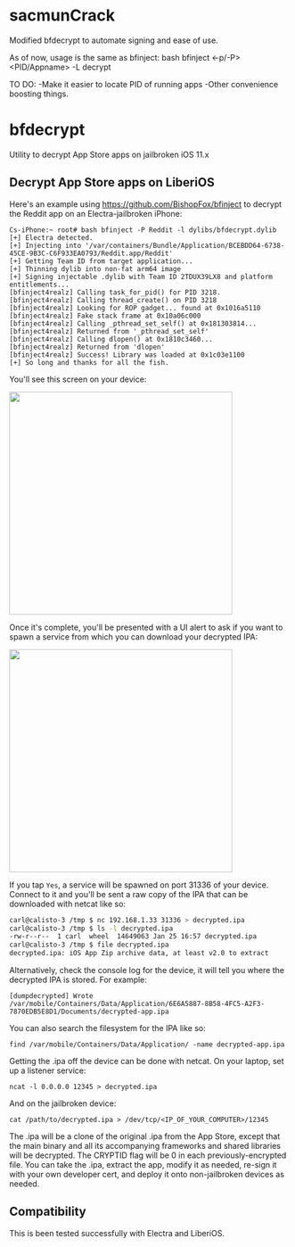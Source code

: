 # sacmunCrack
Modified bfdecrypt to automate signing and ease of use.

As of now, usage is the same as bfinject: bash bfinject <-p/-P> <PID/Appname> -L decrypt

TO DO:
-Make it easier to locate PID of running apps
-Other convenience boosting things.

# bfdecrypt
Utility to decrypt App Store apps on jailbroken iOS 11.x

## Decrypt App Store apps on LiberiOS
Here's an example using https://github.com/BishopFox/bfinject to decrypt the Reddit app on an Electra-jailbroken iPhone:

```
Cs-iPhone:~ root# bash bfinject -P Reddit -l dylibs/bfdecrypt.dylib
[+] Electra detected.
[+] Injecting into '/var/containers/Bundle/Application/BCEBDD64-6738-45CE-9B3C-C6F933EA0793/Reddit.app/Reddit'
[+] Getting Team ID from target application...
[+] Thinning dylib into non-fat arm64 image
[+] Signing injectable .dylib with Team ID 2TDUX39LX8 and platform entitlements...
[bfinject4realz] Calling task_for_pid() for PID 3218.
[bfinject4realz] Calling thread_create() on PID 3218
[bfinject4realz] Looking for ROP gadget... found at 0x1016a5110
[bfinject4realz] Fake stack frame at 0x10a06c000
[bfinject4realz] Calling _pthread_set_self() at 0x181303814...
[bfinject4realz] Returned from '_pthread_set_self'
[bfinject4realz] Calling dlopen() at 0x1810c3460...
[bfinject4realz] Returned from 'dlopen'
[bfinject4realz] Success! Library was loaded at 0x1c03e1100
[+] So long and thanks for all the fish.
```

You'll see this screen on your device:

<img src="https://i.imgur.com/z8HkeIB.png" width="400px"/>

Once it's complete, you'll be presented with a UI alert to ask if you want to spawn a service from which you can download your decrypted IPA:

<img src="https://i.imgur.com/cf30n2L.png" width="400px"/>

If you tap `Yes`, a service will be spawned on port 31336 of your device. Connect to it and you'll be sent a raw copy of the IPA that can be downloaded with netcat like so:

```bash
carl@calisto-3 /tmp $ nc 192.168.1.33 31336 > decrypted.ipa
carl@calisto-3 /tmp $ ls -l decrypted.ipa
-rw-r--r--  1 carl  wheel  14649063 Jan 25 16:57 decrypted.ipa
carl@calisto-3 /tmp $ file decrypted.ipa
decrypted.ipa: iOS App Zip archive data, at least v2.0 to extract
```

Alternatively, check the console log for the device, it will tell you where the decrypted IPA is stored. For example:

```
[dumpdecrypted] Wrote /var/mobile/Containers/Data/Application/6E6A5887-8B58-4FC5-A2F3-7870EDB5E8D1/Documents/decrypted-app.ipa
```

You can also search the filesystem for the IPA like so:

```
find /var/mobile/Containers/Data/Application/ -name decrypted-app.ipa
```

Getting the .ipa off the device can be done with netcat. On your laptop, set up a listener service:

```
ncat -l 0.0.0.0 12345 > decrypted.ipa
```

And on the jailbroken device:

```
cat /path/to/decrypted.ipa > /dev/tcp/<IP_OF_YOUR_COMPUTER>/12345
````

The .ipa will be a clone of the original .ipa from the App Store, except that the main binary and all its accompanying frameworks and shared libraries will be decrypted. The CRYPTID flag will be 0 in each previously-encrypted file. You can take the .ipa, extract the app, modify it as needed, re-sign it with your own developer cert, and deploy it onto non-jailbroken devices as needed.

## Compatibility
This is been tested successfully with Electra and LiberiOS.
